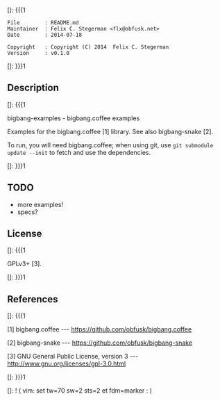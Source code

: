 []: {{{1

    File        : README.md
    Maintainer  : Felix C. Stegerman <flx@obfusk.net>
    Date        : 2014-07-18

    Copyright   : Copyright (C) 2014  Felix C. Stegerman
    Version     : v0.1.0

[]: }}}1

## Description
[]: {{{1

  bigbang-examples - bigbang.coffee examples

  Examples for the bigbang.coffee [1] library.  See also
  bigbang-snake [2].

  To run, you will need bigbang.coffee; when using git, use `git
  submodule update --init` to fetch and use the dependencies.

[]: }}}1

## TODO

  * more examples!
  * specs?

## License
[]: {{{1

  GPLv3+ [3].

[]: }}}1

## References
[]: {{{1

  [1] bigbang.coffee
  --- https://github.com/obfusk/bigbang.coffee

  [2] bigbang-snake
  --- https://github.com/obfusk/bigbang-snake

  [3] GNU General Public License, version 3
  --- http://www.gnu.org/licenses/gpl-3.0.html

[]: }}}1

[]: ! ( vim: set tw=70 sw=2 sts=2 et fdm=marker : )
